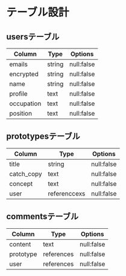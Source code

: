 # テーブル設計

## usersテーブル
| Column            |  Type  |  Options   |
| ----------------- | ------ | ---------- |
| emails            | string | null:false |
| encrypted         | string | null:false |
| name              | string | null:false |
| profile           | text   | null:false |
| occupation        | text   | null:false |
| position          | text   | null:false |


## prototypesテーブル
| Column            |  Type  |  Options   |
| ----------------- | ------ | ---------- |
| title             | string | null:false |
| catch_copy        | text   | null:false |
| concept           | text   | null:false |
| user              | referenccexs| null:false |

## commentsテーブル
| Column            |  Type  |  Options   |
| ----------------- | ------ | ---------- |
| content           | text   | null:false |
| prototype         | references | null:false |
| user              | references | null:false |